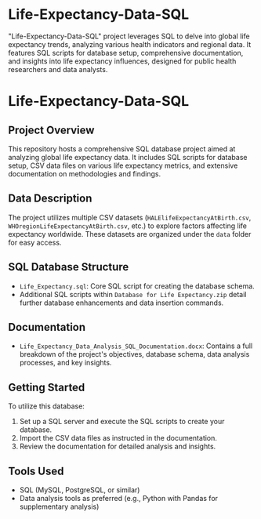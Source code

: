 # Life-Expectancy-Data-SQL
"Life-Expectancy-Data-SQL" project leverages SQL to delve into global life expectancy trends, analyzing various health indicators and regional data. It features SQL scripts for database setup, comprehensive documentation, and insights into life expectancy influences, designed for public health researchers and data analysts.

# Life-Expectancy-Data-SQL

## Project Overview
This repository hosts a comprehensive SQL database project aimed at analyzing global life expectancy data. It includes SQL scripts for database setup, CSV data files on various life expectancy metrics, and extensive documentation on methodologies and findings.

## Data Description
The project utilizes multiple CSV datasets (`HALElifeExpectancyAtBirth.csv`, `WHOregionLifeExpectancyAtBirth.csv`, etc.) to explore factors affecting life expectancy worldwide. These datasets are organized under the `data` folder for easy access.

## SQL Database Structure
- `Life_Expectancy.sql`: Core SQL script for creating the database schema.
- Additional SQL scripts within `Database for Life Expectancy.zip` detail further database enhancements and data insertion commands.

## Documentation
- `Life_Expectancy_Data_Analysis_SQL_Documentation.docx`: Contains a full breakdown of the project's objectives, database schema, data analysis processes, and key insights.

## Getting Started
To utilize this database:
1. Set up a SQL server and execute the SQL scripts to create your database.
2. Import the CSV data files as instructed in the documentation.
3. Review the documentation for detailed analysis and insights.

## Tools Used
- SQL (MySQL, PostgreSQL, or similar)
- Data analysis tools as preferred (e.g., Python with Pandas for supplementary analysis)

